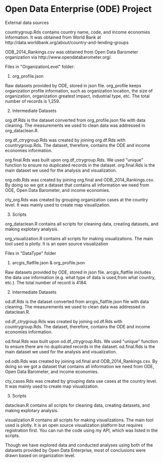 # Open Data Enterprise (ODE) Project
External data sources
<p>countrygroup.Rds contains country name, code, and income economies information. It was obtained from 
World Bank at http://data.worldbank.org/about/country-and-lending-groups</p>
<p> ODB_2014_Rankings.csv was obtained from Open Data Barometer organization via http://www.opendatabarometer.org/.</p>

Files in "OrganizationLevel" folder:
1. org_profile.json
<p>Raw datasets provided by ODE, stored in json file. org_profile keeps organization profile information, such as organization location, the size of organization, organization greatest impact, industrial type, etc. The total number of records is 1,259. </p>

2. Intermediate Datasets
</p> org.df.Rds is the dataset converted from org_profile.json file with data cleaning. The measurements we used to clean
data was addressed in org_dataclean.R.</p>
</p> org.df_ctrygroup.Rds was created by joining org.df.Rds with countrygroup.Rds. The dataset, therefore, contains the ODE and
income economies information.</p>
<p> org.final.Rds was built upon org.df_ctrygroup.Rds. We used "unique" function to ensure no duplicated records in the
dataset. org.final.Rds is the main dataset we used for the analysis and visualization.</p>
<p>org.odb.Rds was created by joining org.final and ODB_2014_Rankings.csv. By doing so we got a dataset that contains all information we need from ODE, Open Data Barometer, and income economies.</p>
<p> cty_org.Rds was created by grouping organization cases at the country level. It was mainly used to create map visualization.</p>

3. Scripts
<p> org_dataclean.R contains all scripts for cleaning data, creating datasets, and making explotary analysis. </p>
<p> org_visualization.R contains all scripts for making visualizations. The main tool used is plotly. It is an open source visualization

Files in "DataType" folder
1. arcgis_flatfile.json & org_profile.json
<p>Raw datasets provided by ODE, stored in json file. arcgis_flatfile includes the data use information (e.g. what type of 
data is used,from what country, etc.). The total number of record is 4184. </p>

2. Intermediate Datasets
</p> od.df.Rds is the dataset converted from arcgis_flatfile.json file with data cleaning. The measurements we used to clean
data was addressed in dataclean.R.</p>
</p> od.df_ctrygroup.Rds was created by joining od.df.Rds with countrygroup.Rds. The dataset, therefore, contains the ODE and
income economies information.</p>
<p> od.final.Rds was built upon od.df_ctrygroup.Rds. We used "unique" function to ensure there are no duplicated records in the
dataset. od.final.Rds is the main dataset we used for the analysis and visualization.</p>
<p>od.odb.Rds was created by joining od.final and ODB_2014_Rankings.csv. By doing so we got a dataset that contains all information
we need from ODE, Open Data Barometer, and income economies.</p>
<p> cty_cases.Rds was created by grouping data use cases at the country level. It was mainly used to create map visualization.</p>

3. Scripts
<p> dataclean.R contains all scripts for cleaning data, creating datasets, and making explotary analysis. </p>
<p> visualization.R contains all scripts for making visualizations. The main tool used is plotly. It is an open source visualization
platform but requires registration first. You can run the code using my API, which was listed in the scripts. </p>

<p>Though we have explored data and conducted analyses using both of the datasets provided by Open Data Enterprise, most of conclusions were drawn based on organization level. </p>
